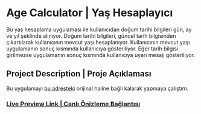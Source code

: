 # Age Calculator | Yaş Hesaplayıcı

Bu yaş hesaplama uygulaması ile kullanıcıdan doğum tarihi bilgileri gün, ay ve yıl şeklinde alınıyor. 
Doğum tarihi bilgileri, güncel tarih bilgisinden çıkartılarak kullanıcının mevcut yaşı hesaplanıyor.
Kullanıcının mevcut yaşı uygulamanın sonuç kısmında kullanıcıya gösteriliyor. 
Eğer tarih bilgisi girilmezse uygulamanın sonuç kısmında kullanıcıya uyarı mesajı gösteriliyor.

## Project Description | Proje Açıklaması

Bu uygulamayı [bu adresteki](https://demo.100jsprojects.com/age-calculator) orijinal haline bağlı kalarak yapmaya çalıştım.

### [Live Preview Link | Canlı Önizleme Bağlantısı](https://htmlpreview.github.io/?https://github.com/selimbiber/Pure-JavaScript-Projects/blob/main/AgeCalculator/index.html)
